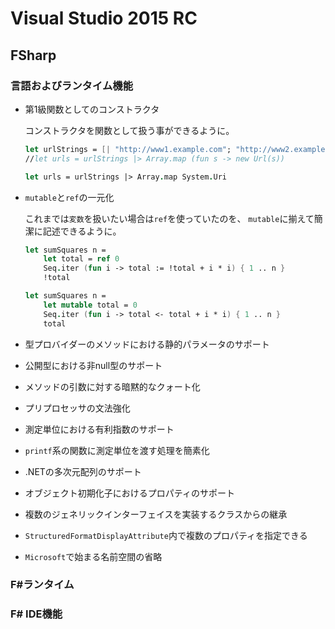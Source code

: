 # Visual Studio 2015 RC

## FSharp

### 言語およびランタイム機能

* 第1級関数としてのコンストラクタ

  コンストラクタを関数として扱う事ができるように。

  ````fsharp
  let urlStrings = [| "http://www1.example.com"; "http://www2.example.com" |]
  //let urls = urlStrings |> Array.map (fun s -> new Url(s))

  let urls = urlStrings |> Array.map System.Uri
  ````

* `mutable`と`ref`の一元化

  これまでは`変数`を扱いたい場合は`ref`を使っていたのを、
  `mutable`に揃えて簡潔に記述できるように。

  ````fsharp
  let sumSquares n =
      let total = ref 0
      Seq.iter (fun i -> total := !total + i * i) { 1 .. n }
      !total

  let sumSquares n =
      let mutable total = 0
      Seq.iter (fun i -> total <- total + i * i) { 1 .. n }
      total
  ````

* 型プロバイダーのメソッドにおける静的パラメータのサポート

* 公開型における非null型のサポート

* メソッドの引数に対する暗黙的なクォート化

* プリプロセッサの文法強化

* 測定単位における有利指数のサポート

* `printf`系の関数に測定単位を渡す処理を簡素化

* .NETの多次元配列のサポート

* オブジェクト初期化子におけるプロパティのサポート

* 複数のジェネリックインターフェイスを実装するクラスからの継承

* `StructuredFormatDisplayAttribute`内で複数のプロパティを指定できる

* `Microsoft`で始まる名前空間の省略

### F#ランタイム

### F# IDE機能

